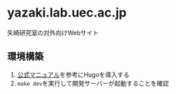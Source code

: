 # yazaki.lab.uec.ac.jp
矢崎研究室の対外向けWebサイト

## 環境構築
1. [公式マニュアル](https://gohugo.io/installation/)を参考にHugoを導入する
2. `make dev`を実行して開発サーバーが起動することを確認